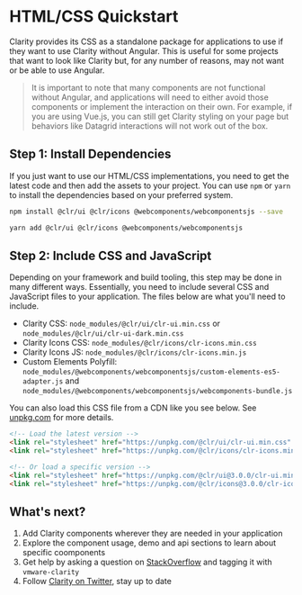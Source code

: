 # HTML/CSS Quickstart

Clarity provides its CSS as a standalone package for applications to use if they want to use Clarity without Angular. This is useful for some projects that want to look like Clarity but, for any number of reasons, may not want or be able to use Angular.

> It is important to note that many components are not functional without Angular, and applications will need to either avoid those components or implement the interaction on their own. For example, if you are using Vue.js, you can still get Clarity styling on your page but behaviors like Datagrid interactions will not work out of the box.

## Step 1: Install Dependencies

If you just want to use our HTML/CSS implementations, you need to get the latest code and then add the assets to your project. You can use `npm` or `yarn` to install the dependencies based on your preferred system.

```bash
npm install @clr/ui @clr/icons @webcomponents/webcomponentsjs --save
```

```bash
yarn add @clr/ui @clr/icons @webcomponents/webcomponentsjs
```

## Step 2: Include CSS and JavaScript

Depending on your framework and build tooling, this step may be done in many different ways. Essentially, you need to include several CSS and JavaScript files to your application. The files below are what you'll need to include.

- Clarity CSS: `node_modules/@clr/ui/clr-ui.min.css` or `node_modules/@clr/ui/clr-ui-dark.min.css`
- Clarity Icons CSS: `node_modules/@clr/icons/clr-icons.min.css`
- Clarity Icons JS: `node_modules/@clr/icons/clr-icons.min.js`
- Custom Elements Polyfill: `node_modules/@webcomponents/webcomponentsjs/custom-elements-es5-adapter.js` and `node_modules/@webcomponents/webcomponentsjs/webcomponents-bundle.js`

You can also load this CSS file from a CDN like you see below. See [unpkg.com](https://unpkg.com/#/) for more details.

```html
<!-- Load the latest version -->
<link rel="stylesheet" href="https://unpkg.com/@clr/ui/clr-ui.min.css" />
<link rel="stylesheet" href="https://unpkg.com/@clr/icons/clr-icons.min.css" />

<!-- Or load a specific version -->
<link rel="stylesheet" href="https://unpkg.com/@clr/ui@3.0.0/clr-ui.min.css" />
<link rel="stylesheet" href="https://unpkg.com/@clr/icons@3.0.0/clr-icons.min.css" />
```

## What's next?

1. Add Clarity components wherever they are needed in your application
1. Explore the component usage, demo and api sections to learn about specific coomponents
1. Get help by asking a question on [StackOverflow](https://stackoverflow.com/questions/tagged/vmware-clarity) and tagging it with `vmware-clarity`
1. Follow [Clarity on Twitter](https://twitter.com/vmwareclarity), stay up to date
